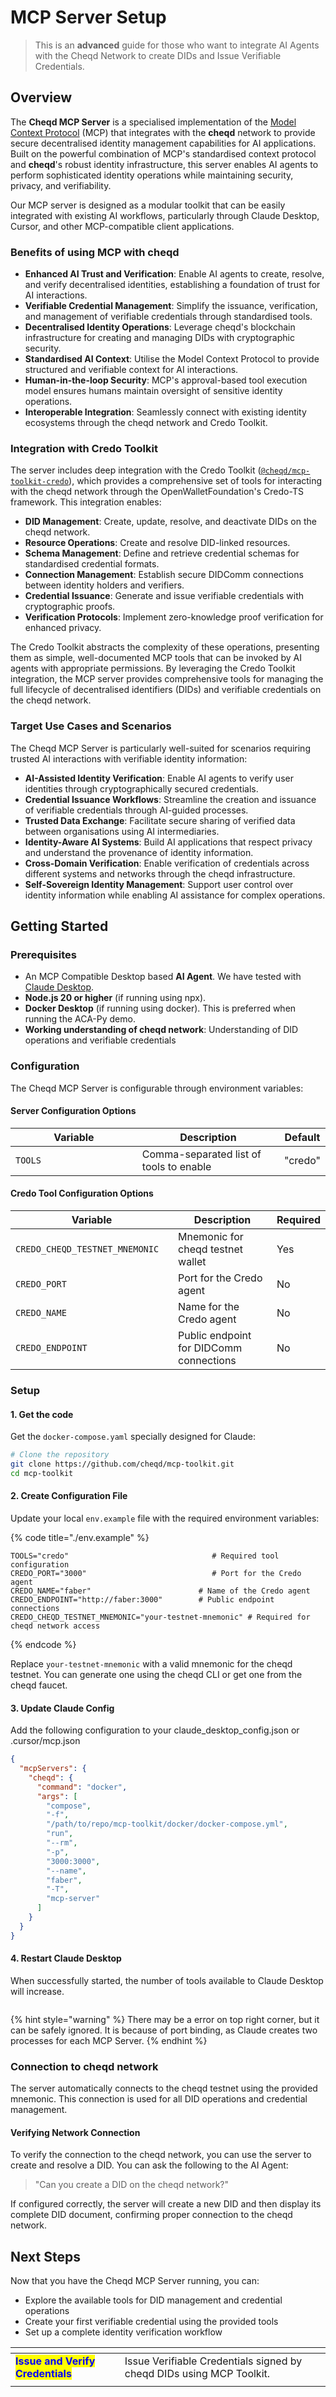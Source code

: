 # MCP Server Setup

> This is an **advanced** guide for those who want to integrate AI Agents with the Cheqd Network to create DIDs and Issue Verifiable Credentials.

## Overview

The **Cheqd MCP Server** is a specialised implementation of the [Model Context Protocol](https://modelcontextprotocol.io/introduction) (MCP) that integrates with the **cheqd** network to provide secure decentralised identity management capabilities for AI applications. Built on the powerful combination of MCP's standardised context protocol and **cheqd**'s robust identity infrastructure, this server enables AI agents to perform sophisticated identity operations while maintaining security, privacy, and verifiability.

Our MCP server is designed as a modular toolkit that can be easily integrated with existing AI workflows, particularly through Claude Desktop, Cursor, and other MCP-compatible client applications.&#x20;

### Benefits of using MCP with cheqd

* **Enhanced AI Trust and Verification**: Enable AI agents to create, resolve, and verify decentralised identities, establishing a foundation of trust for AI interactions.
* **Verifiable Credential Management**: Simplify the issuance, verification, and management of verifiable credentials through standardised tools.
* **Decentralised Identity Operations**: Leverage cheqd's blockchain infrastructure for creating and managing DIDs with cryptographic security.
* **Standardised AI Context**: Utilise the Model Context Protocol to provide structured and verifiable context for AI interactions.
* **Human-in-the-loop Security**: MCP's approval-based tool execution model ensures humans maintain oversight of sensitive identity operations.
* **Interoperable Integration**: Seamlessly connect with existing identity ecosystems through the cheqd network and Credo Toolkit.

### Integration with Credo Toolkit

The server includes deep integration with the Credo Toolkit ([`@cheqd/mcp-toolkit-credo`](https://www.npmjs.com/package/@cheqd/mcp-toolkit-credo)), which provides a comprehensive set of tools for interacting with the cheqd network through the OpenWalletFoundation's Credo-TS framework. This integration enables:

* **DID Management**: Create, update, resolve, and deactivate DIDs on the cheqd network.
* **Resource Operations**: Create and resolve DID-linked resources.
* **Schema Management**: Define and retrieve credential schemas for standardised credential formats.
* **Connection Management**: Establish secure DIDComm connections between identity holders and verifiers.
* **Credential Issuance**: Generate and issue verifiable credentials with cryptographic proofs.
* **Verification Protocols**: Implement zero-knowledge proof verification for enhanced privacy.

The Credo Toolkit abstracts the complexity of these operations, presenting them as simple, well-documented MCP tools that can be invoked by AI agents with appropriate permissions. By leveraging the Credo Toolkit integration, the MCP server provides comprehensive tools for managing the full lifecycle of decentralised identifiers (DIDs) and verifiable credentials on the cheqd network.

### Target Use Cases and Scenarios

The Cheqd MCP Server is particularly well-suited for scenarios requiring trusted AI interactions with verifiable identity information:

* **AI-Assisted Identity Verification**: Enable AI agents to verify user identities through cryptographically secured credentials.
* **Credential Issuance Workflows**: Streamline the creation and issuance of verifiable credentials through AI-guided processes.
* **Trusted Data Exchange**: Facilitate secure sharing of verified data between organisations using AI intermediaries.
* **Identity-Aware AI Systems**: Build AI applications that respect privacy and understand the provenance of identity information.
* **Cross-Domain Verification**: Enable verification of credentials across different systems and networks through the cheqd infrastructure.
* **Self-Sovereign Identity Management**: Support user control over identity information while enabling AI assistance for complex operations.

## Getting Started

### Prerequisites

* An MCP Compatible Desktop based **AI Agent**. We have tested with [Claude Desktop](https://claude.ai/download).
* **Node.js 20 or higher** (if running using npx).
* **Docker Desktop** (if running using docker). This is preferred when running the ACA-Py demo.
* **Working understanding of cheqd network**: Understanding of DID operations and verifiable credentials

### Configuration

The Cheqd MCP Server is configurable through environment variables:

#### Server Configuration Options

<table><thead><tr><th width="291.85546875">Variable</th><th width="314.66796875">Description</th><th>Default</th></tr></thead><tbody><tr><td><code>TOOLS</code></td><td>Comma-separated list of tools to enable</td><td>"credo"</td></tr></tbody></table>

#### Credo Tool Configuration Options

<table><thead><tr><th width="296.36328125">Variable</th><th width="314.140625">Description</th><th>Required</th></tr></thead><tbody><tr><td><code>CREDO_CHEQD_TESTNET_MNEMONIC</code></td><td>Mnemonic for cheqd testnet wallet</td><td>Yes</td></tr><tr><td><code>CREDO_PORT</code></td><td>Port for the Credo agent</td><td>No</td></tr><tr><td><code>CREDO_NAME</code></td><td>Name for the Credo agent</td><td>No</td></tr><tr><td><code>CREDO_ENDPOINT</code></td><td>Public endpoint for DIDComm connections</td><td>No</td></tr></tbody></table>

### Setup

#### 1. Get the code

Get the `docker-compose.yaml` specially designed for Claude:&#x20;

```bash
# Clone the repository
git clone https://github.com/cheqd/mcp-toolkit.git
cd mcp-toolkit
```

#### 2. Create Configuration File

Update your local `env.example` file with the required environment variables:

{% code title="./env.example" %}
```env
TOOLS="credo"                                # Required tool configuration
CREDO_PORT="3000"                            # Port for the Credo agent
CREDO_NAME="faber"                        # Name of the Credo agent
CREDO_ENDPOINT="http://faber:3000"        # Public endpoint connections
CREDO_CHEQD_TESTNET_MNEMONIC="your-testnet-mnemonic" # Required for cheqd network access
```
{% endcode %}

Replace `your-testnet-mnemonic` with a valid mnemonic for the cheqd testnet. You can generate one using the cheqd CLI or get one from the cheqd faucet.

#### 3. Update Claude Config

Add the following configuration to your claude\_desktop\_config.json or .cursor/mcp.json

```json
{
  "mcpServers": {
    "cheqd": {
      "command": "docker",
      "args": [
        "compose",
        "-f",
        "/path/to/repo/mcp-toolkit/docker/docker-compose.yml",
        "run",
        "--rm",
        "-p", 
        "3000:3000",
        "--name",
        "faber",
        "-T",
        "mcp-server"
      ]
    }
  }
}
```

#### 4. Restart Claude Desktop

When successfully started, the number of tools available to Claude Desktop will increase.

<figure><img src="../../../.gitbook/assets/Screenshot 2025-03-28 at 16.46.59.png" alt=""><figcaption></figcaption></figure>

{% hint style="warning" %}
There may be a error on top right corner, but it can be safely ignored. It is because of port binding, as Claude creates two processes for each MCP Server.
{% endhint %}

### Connection to cheqd network

The server automatically connects to the cheqd testnet using the provided mnemonic. This connection is used for all DID operations and credential management.

#### Verifying Network Connection

To verify the connection to the cheqd network, you can use the server to create and resolve a DID. You can ask the following to the AI Agent:

> "Can you create a DID on the cheqd network?"

If configured correctly, the server will create a new DID and then display its complete DID document, confirming proper connection to the cheqd network.

## Next Steps

Now that you have the Cheqd MCP Server running, you can:

* Explore the available tools for DID management and credential operations
* Create your first verifiable credential using the provided tools
* Set up a complete identity verification workflow

<table data-view="cards"><thead><tr><th></th><th></th></tr></thead><tbody><tr><td><mark style="color:blue;"><strong>Issue and Verify Credentials</strong></mark></td><td>Issue Verifiable Credentials signed by cheqd DIDs using MCP Toolkit.</td></tr><tr><td></td><td></td></tr></tbody></table>

